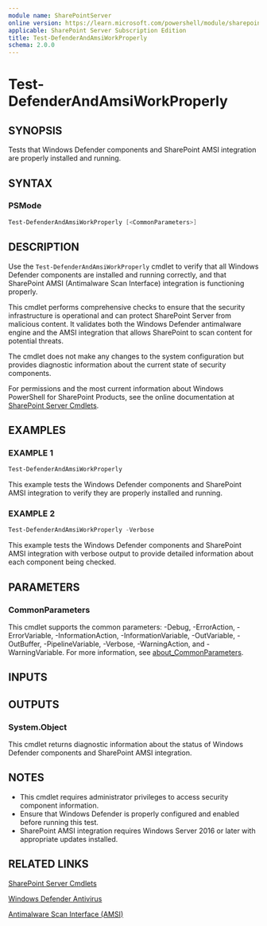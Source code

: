 ```yaml
---
module name: SharePointServer
online version: https://learn.microsoft.com/powershell/module/sharepoint-server/test-defenderandamsiworkproperly
applicable: SharePoint Server Subscription Edition
title: Test-DefenderAndAmsiWorkProperly
schema: 2.0.0
---
```


# Test-DefenderAndAmsiWorkProperly

## SYNOPSIS

Tests that Windows Defender components and SharePoint AMSI integration are properly installed and running.

## SYNTAX

### PSMode
```powershell
Test-DefenderAndAmsiWorkProperly [<CommonParameters>]
```

## DESCRIPTION

Use the `Test-DefenderAndAmsiWorkProperly` cmdlet to verify that all Windows Defender components are installed and running correctly, and that SharePoint AMSI (Antimalware Scan Interface) integration is functioning properly.

This cmdlet performs comprehensive checks to ensure that the security infrastructure is operational and can protect SharePoint Server from malicious content. It validates both the Windows Defender antimalware engine and the AMSI integration that allows SharePoint to scan content for potential threats.

The cmdlet does not make any changes to the system configuration but provides diagnostic information about the current state of security components.

For permissions and the most current information about Windows PowerShell for SharePoint Products, see the online documentation at [SharePoint Server Cmdlets](https://learn.microsoft.com/powershell/sharepoint/sharepoint-server/sharepoint-server-cmdlets).

## EXAMPLES

### EXAMPLE 1

```powershell
Test-DefenderAndAmsiWorkProperly
```

This example tests the Windows Defender components and SharePoint AMSI integration to verify they are properly installed and running.

### EXAMPLE 2

```powershell
Test-DefenderAndAmsiWorkProperly -Verbose
```

This example tests the Windows Defender components and SharePoint AMSI integration with verbose output to provide detailed information about each component being checked.

## PARAMETERS

### CommonParameters

This cmdlet supports the common parameters: -Debug, -ErrorAction, -ErrorVariable, -InformationAction, -InformationVariable, -OutVariable, -OutBuffer, -PipelineVariable, -Verbose, -WarningAction, and -WarningVariable. For more information, see [about_CommonParameters](https://go.microsoft.com/fwlink/?LinkID=113216).

## INPUTS

## OUTPUTS

### System.Object

This cmdlet returns diagnostic information about the status of Windows Defender components and SharePoint AMSI integration.

## NOTES

- This cmdlet requires administrator privileges to access security component information.
- Ensure that Windows Defender is properly configured and enabled before running this test.
- SharePoint AMSI integration requires Windows Server 2016 or later with appropriate updates installed.

## RELATED LINKS

[SharePoint Server Cmdlets](https://learn.microsoft.com/powershell/sharepoint/sharepoint-server/sharepoint-server-cmdlets)

[Windows Defender Antivirus](https://learn.microsoft.com/defender-endpoint/microsoft-defender-antivirus-windows)

[Antimalware Scan Interface (AMSI)](https://learn.microsoft.com/windows/win32/amsi/antimalware-scan-interface-portal)